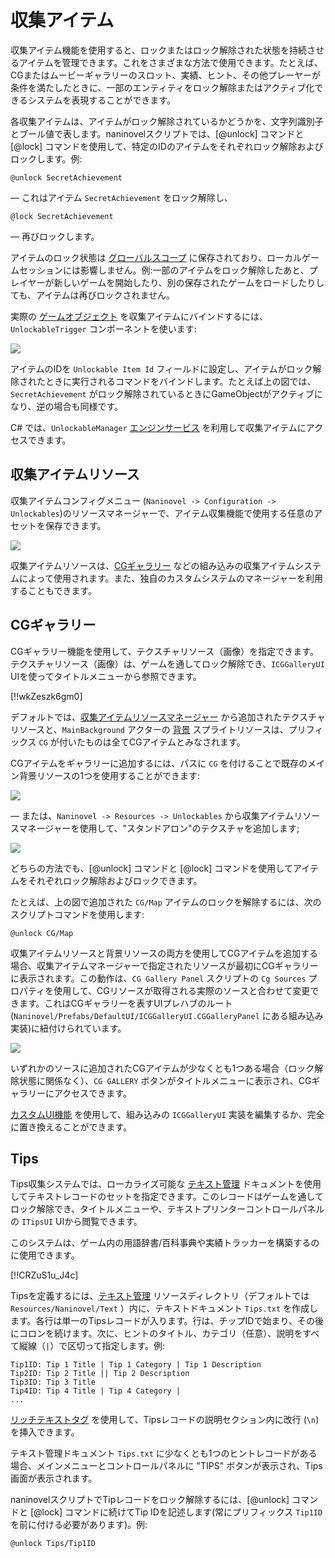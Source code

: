 # 収集アイテム

収集アイテム機能を使用すると、ロックまたはロック解除された状態を持続させるアイテムを管理できます。これをさまざまな方法で使用できます。たとえば、CGまたはムービーギャラリーのスロット、実績、ヒント、その他プレーヤーが条件を満たしたときに、一部のエンティティをロック解除またはアクティブ化できるシステムを表現することができます。

各収集アイテムは、アイテムがロック解除されているかどうかを、文字列識別子とブール値で表します。naninovelスクリプトでは、[@unlock] コマンドと [@lock] コマンドを使用して、特定のIDのアイテムをそれぞれロック解除およびロックします。例:

```nani
@unlock SecretAchievement
```
— これはアイテム `SecretAchievement` をロック解除し、
```nani
@lock SecretAchievement
```
— 再びロックします。

アイテムのロック状態は [グローバルスコープ](/ja/guide/state-management.md#グローバルステート) に保存されており、ローカルゲームセッションには影響しません。例:一部のアイテムをロック解除したあと、プレイヤーが新しいゲームを開始したり、別の保存されたゲームをロードしたりしても、アイテムは再びロックされません。

実際の [ゲームオブジェクト](https://docs.unity3d.com/Manual/class-GameObject.html) を収集アイテムにバインドするには、`UnlockableTrigger` コンポーネントを使います:

![](https://i.gyazo.com/9e92d5296e5f07d68ce6122ccb1da34a.png)

アイテムのIDを `Unlockable Item Id` フィールドに設定し、アイテムがロック解除されたときに実行されるコマンドをバインドします。たとえば上の図では、`SecretAchievement` がロック解除されているときにGameObjectがアクティブになり、逆の場合も同様です。

C# では、`UnlockableManager` [エンジンサービス](/ja/guide/engine-services.md) を利用して収集アイテムにアクセスできます。

## 収集アイテムリソース

収集アイテムコンフィグメニュー (`Naninovel -> Configuration -> Unlockables`)のリソースマネージャーで、アイテム収集機能で使用する任意のアセットを保存できます。

![](https://i.gyazo.com/17fa198861ed72de3ab1f9dc6b02b3d8.png)

収集アイテムリソースは、[CGギャラリー](/ja/guide/unlockable-items.md#CGギャラリー) などの組み込みの収集アイテムシステムによって使用されます。また、独自のカスタムシステムのマネージャーを利用することもできます。

## CGギャラリー

CGギャラリー機能を使用して、テクスチャリソース（画像）を指定できます。テクスチャリソース（画像）は、ゲームを通してロック解除でき、`ICGGalleryUI` UIを使ってタイトルメニューから参照できます。

[!!wkZeszk6gm0]

デフォルトでは、[収集アイテムリソースマネージャー](/ja/guide/unlockable-items.md#収集アイテムリソース) から追加されたテクスチャリソースと、`MainBackground` アクターの [背景](/ja/guide/backgrounds.md) スプライトリソースは、プリフィックス `CG` が付いたものは全てCGアイテムとみなされます。

CGアイテムをギャラリーに追加するには、パスに `CG` を付けることで既存のメイン背景リソースの1つを使用することができます:

![](https://i.gyazo.com/83a6eff3f91c05027ba1fbc5098e03c2.png)

— または、`Naninovel -> Resources -> Unlockables` から収集アイテムリソースマネージャーを使用して、"スタンドアロン"のテクスチャを追加します;

![](https://i.gyazo.com/236bddfd0a02c18b94153cfb7189a877.png)

どちらの方法でも、[@unlock] コマンドと [@lock] コマンドを使用してアイテムをそれぞれロック解除およびロックできます。

たとえば、上の図で追加された `CG/Map` アイテムのロックを解除するには、次のスクリプトコマンドを使用します:

```nani
@unlock CG/Map
```

収集アイテムリソースと背景リソースの両方を使用してCGアイテムを追加する場合、収集アイテムマネージャーで指定されたリソースが最初にCGギャラリーに表示されます。この動作は、`CG Gallery Panel` スクリプトの `Cg Sources` プロパティを使用して、CGリソースが取得される実際のソースと合わせて変更できます。これはCGギャラリーを表すUIプレハブのルート(`Naninovel/Prefabs/DefaultUI/ICGGalleryUI.CGGalleryPanel` にある組み込み実装)に紐付けられています。

![](https://i.gyazo.com/c62c69eea8d6b1147aacb178dcaa9347.png)

いずれかのソースに追加されたCGアイテムが少なくとも1つある場合（ロック解除状態に関係なく）、`CG GALLERY` ボタンがタイトルメニューに表示され、CGギャラリーにアクセスできます。

[カスタムUI機能](/ja/guide/user-interface.md#カスタムUI) を使用して、組み込みの `ICGGalleryUI` 実装を編集するか、完全に置き換えることができます。

## Tips

Tips収集システムでは、ローカライズ可能な [テキスト管理](/ja/guide/managed-text.md) ドキュメントを使用してテキストレコードのセットを指定できます。このレコードはゲームを通してロック解除でき、タイトルメニューや、テキストプリンターコントロールパネルの `ITipsUI` UIから閲覧できます。

このシステムは、ゲーム内の用語辞書/百科事典や実績トラッカーを構築するのに使用できます。

[!!CRZuS1u_J4c]

Tipsを定義するには、[テキスト管理](/ja/guide/managed-text.md) リソースディレクトリ（デフォルトでは `Resources/Naninovel/Text` ）内に、テキストドキュメント `Tips.txt` を作成します。各行は単一のTipsレコードが入ります。行は、チップIDで始まり、その後にコロンを続けます。次に、ヒントのタイトル、カテゴリ（任意）、説明をすべて縦線（`|`）で区切って指定します。例:

```
Tip1ID: Tip 1 Title | Tip 1 Category | Tip 1 Description
Tip2ID: Tip 2 Title || Tip 2 Description
Tip3ID: Tip 3 Title
Tip4ID: Tip 4 Title | Tip 4 Category |
...
```

[リッチテキストタグ](https://docs.unity3d.com/Manual/StyledText.html) を使用して、Tipsレコードの説明セクション内に改行 (`\n`) を挿入できます。

テキスト管理ドキュメント `Tips.txt` に少なくとも1つのヒントレコードがある場合、メインメニューとコントロールパネルに "TIPS" ボタンが表示され、Tips画面が表示されます。

naninovelスクリプトでTipレコードをロック解除するには、[@unlock] コマンドと [@lock] コマンドに続けてTip IDを記述します(常にプリフィックス `Tip1ID` を前に付ける必要があります)。例:
```nani
@unlock Tips/Tip1ID
```
